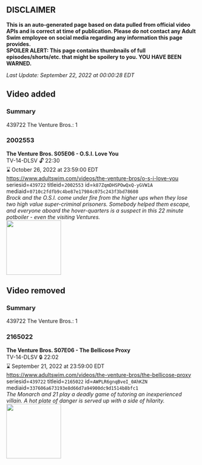 ## DISCLAIMER
**This is an auto-generated page based on data pulled from official video APIs and is correct at time of publication. Please do not contact any Adult Swim employee on social media regarding any information this page provides.**  
**SPOILER ALERT: This page contains thumbnails of full episodes/shorts/etc. that might be spoilery to you. YOU HAVE BEEN WARNED.**  

_Last Update: September 22, 2022 at 00:00:28 EDT_
## Video added
### Summary
439722 The Venture Bros.: 1  
### 2002553
**The Venture Bros. S05E06 - O.S.I. Love You**  
TV-14-DLSV 🔓 22:30  
⌛ October 26, 2022 at 23:59:00 EDT  
https://www.adultswim.com/videos/the-venture-bros/o-s-i-love-you  
seriesid=`439722` titleid=`2002553` id=`k87ZqmDHSPOwQxQ-yGVW1A` mediaid=`0710c2fdfb9c4be87e17984c075c243f3bd78608`  
_Brock and the O.S.I. come under fire from the higher ups when they lose two high value super-criminal prisoners. Somebody helped them escape, and everyone aboard the hover-quarters is a suspect in this 22 minute potboiler - even the visiting Ventures._  
<a href="https://media.cdn.adultswim.com/uploads/20210106/thumbnails/2_2116141223-venture_507_dup_20130521.jpg"><img src="https://media.cdn.adultswim.com/uploads/20210106/thumbnails/2_2116141223-venture_507_dup_20130521.jpg" height="144px" /></a>
## Video removed
### Summary
439722 The Venture Bros.: 1  
### 2165022
**The Venture Bros. S07E06 - The Bellicose Proxy**  
TV-14-DLSV 🔒 22:02  
⌛ September 21, 2022 at 23:59:00 EDT  
https://www.adultswim.com/videos/the-venture-bros/the-bellicose-proxy  
seriesid=`439722` titleid=`2165022` id=`AWPLR6gnqBveI_0AhKZN` mediaid=`337606a673193e8d66d7a94900dc9d1514b8bfc1`  
_The Monarch and 21 play a deadly game of tutoring an inexperienced villain. A hot plate of danger is served up with a side of hilarity._  
<a href="https://i.cdn.turner.com/adultswim/big/image-upload/thumbnails/thumb-2_image-153627015015616.jpg"><img src="https://i.cdn.turner.com/adultswim/big/image-upload/thumbnails/thumb-2_image-153627015015616.jpg" height="144px" /></a>
